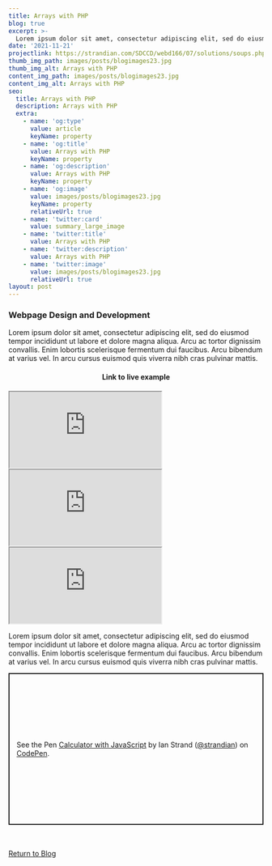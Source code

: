 ```yaml
---
title: Arrays with PHP
blog: true
excerpt: >-
  Lorem ipsum dolor sit amet, consectetur adipiscing elit, sed do eiusmod tempor incididunt ut labore et dolore magna aliqua. Arcu ac tortor dignissim convallis. Enim lobortis scelerisque fermentum dui faucibus. Arcu bibendum at varius vel. In arcu cursus euismod quis viverra nibh cras pulvinar mattis.
date: '2021-11-21'
projectlink: https://strandian.com/SDCCD/webd166/07/solutions/soups.php
thumb_img_path: images/posts/blogimages23.jpg
thumb_img_alt: Arrays with PHP
content_img_path: images/posts/blogimages23.jpg
content_img_alt: Arrays with PHP
seo:
  title: Arrays with PHP
  description: Arrays with PHP
  extra:
    - name: 'og:type'
      value: article
      keyName: property
    - name: 'og:title'
      value: Arrays with PHP
      keyName: property
    - name: 'og:description'
      value: Arrays with PHP
      keyName: property
    - name: 'og:image'
      value: images/posts/blogimages23.jpg
      keyName: property
      relativeUrl: true
    - name: 'twitter:card'
      value: summary_large_image
    - name: 'twitter:title'
      value: Arrays with PHP
    - name: 'twitter:description'
      value: Arrays with PHP
    - name: 'twitter:image'
      value: images/posts/blogimages23.jpg
      relativeUrl: true
layout: post
---
```


### Webpage Design and Development
Lorem ipsum dolor sit amet, consectetur adipiscing elit, sed do eiusmod tempor incididunt ut labore et dolore magna aliqua. Arcu ac tortor dignissim convallis. Enim lobortis scelerisque fermentum dui faucibus. Arcu bibendum at varius vel. In arcu cursus euismod quis viverra nibh cras pulvinar mattis.

<h4 align="center">
Link to live example
</h4>
<div id="hideweb1">
  <div class="thumbnail-container" title="Web Development Portfolio"><a href="https://strandian.com/SDCCD/webd166/07/solutions/soups.php" target="_blank">
    <div class="thumbnail">
      <iframe src="https://strandian.com/SDCCD/webd166/07/solutions/soups.php" onload="this.style.opacity = 1"></iframe>
    </div>
    </a> </div>
</div>
<div id="hideweb2">
  <div class="thumbnail-container" title="Web Development Portfolio"><a href="https://strandian.com/SDCCD/webd166/07/solutions/soups.php" target="_blank">
    <div class="thumbnail">
      <iframe src="https://strandian.com/SDCCD/webd166/07/solutions/soups.php" onload="this.style.opacity = 1"></iframe>
    </div>
    </a> </div>
</div>
<div id="hideweb3">
  <div class="thumbnail-container" title="Web Development Portfolio"><a href="https://strandian.com/SDCCD/webd166/07/solutions/soups.php" target="_blank">
    <div class="thumbnail">
      <iframe src="https://strandian.com/SDCCD/webd166/07/solutions/soups.php" onload="this.style.opacity = 1"></iframe>
    </div>
    </a> </div>
</div>

Lorem ipsum dolor sit amet, consectetur adipiscing elit, sed do eiusmod tempor incididunt ut labore et dolore magna aliqua. Arcu ac tortor dignissim convallis. Enim lobortis scelerisque fermentum dui faucibus. Arcu bibendum at varius vel. In arcu cursus euismod quis viverra nibh cras pulvinar mattis.

<p class="codepen" data-height="300" data-default-tab="html,result" data-slug-hash="ZEXyOEj" data-user="strandian" style="height: 300px; box-sizing: border-box; display: flex; align-items: center; justify-content: center; border: 2px solid; margin: 1em 0; padding: 1em;">
  <span>See the Pen <a href="https://codepen.io/strandian/pen/ZEXyOEj">
  Calculator with JavaScript</a> by Ian Strand (<a href="https://codepen.io/strandian">@strandian</a>)
  on <a href="https://codepen.io">CodePen</a>.</span>
</p>

<br />
<br />
<a class="button" href="/blog/">
  Return to Blog
</a>

<script async src="https://cpwebassets.codepen.io/assets/embed/ei.js"></script>